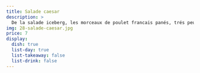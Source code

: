 ```yaml
---
title: Salade caesar
description: >
  De la salade iceberg, les morceaux de poulet francais panés, trés peu d'anchois.
img: 28-salade-caesar.jpg
price: 7
display:
  dish: true
  list-day: true
  list-takeaway: false
  list-drink: false
---
```

